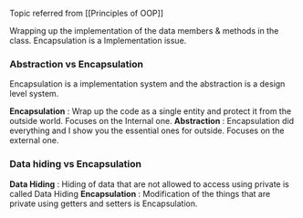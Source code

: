 Topic referred from [[Principles of OOP]]

Wrapping up the implementation of the data members & methods in the class.
Encapsulation is a Implementation issue.

### Abstraction vs Encapsulation

Encapsulation is a implementation system and the abstraction is a design level system.

**Encapsulation** : Wrap up the code as a single entity and protect it from the outside world. Focuses on the Internal one.
**Abstraction** : Encapsulation did everything and I show you the essential ones for outside. Focuses on the external one.
### Data hiding vs Encapsulation

**Data Hiding** : Hiding of data that are not allowed to access using private is called Data Hiding
**Encapsulation** : Modification of the things that are private using getters and setters is Encapsulation.
